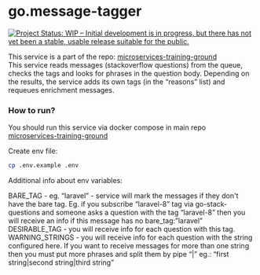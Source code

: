 # go.message-tagger
<a href="https://www.repostatus.org/#wip"><img src="https://www.repostatus.org/badges/latest/wip.svg" alt="Project Status: WIP – Initial development is in progress, but there has not yet been a stable, usable release suitable for the public." /></a><br>

This service is a part of the repo: [microservices-training-ground](https://github.com/JacekKorta/microservices-training-ground)<br>
This service reads messages (stackoverflow questions) from the queue, checks the tags and looks for phrases in the question body. Depending on the results, the service adds its own tags (in the “reasons” list) and requeues enrichment messages. 

### How to run?

You should run this service via docker compose in main repo [microservices-training-ground](https://github.com/JacekKorta/microservices-training-ground)

Create env file:
```bash
cp .env.example .env
```

Additional info about env variables:

BARE_TAG - eg. “laravel” - service will mark the messages if they don't have the bare tag. 
Eg. if you subscribe “laravel-8” tag via go-stack-questions and someone asks a question with the tag “laravel-8” then you will receive an info if this message has no bare_tag:”laravel”<br>
DESIRABLE_TAG - you will receive info for each question with this tag.<br>
WARNING_STRINGS - you will receive info for each question with the string configured here. If you want to receive messages for more than one string then you must  put more phrases and split them by pipe “|” eg.: “first string|second string|third string” 

